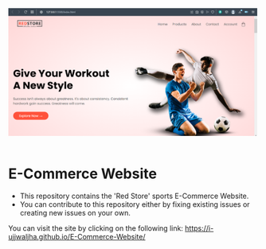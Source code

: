 <div align="left">
    <img width=500 src="images/Ecommerce.png">
</div><br>

# E-Commerce Website

- This repository contains the 'Red Store' sports E-Commerce Website.
- You can contribute to this repository either by fixing existing issues or creating new issues on your own.

You can visit the site by clicking on the following link: 
https://i-ujjwaljha.github.io/E-Commerce-Website/
